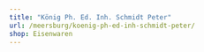 ```yaml
---
title: "König Ph. Ed. Inh. Schmidt Peter"
url: /meersburg/koenig-ph-ed-inh-schmidt-peter/
shop: Eisenwaren
---
```

